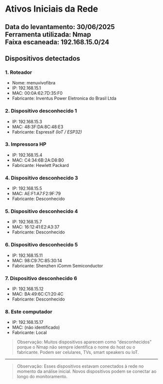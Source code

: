 # Ativos Iniciais da Rede

Data do levantamento: 30/06/2025  
Ferramenta utilizada: Nmap  
Faixa escaneada: 192.168.15.0/24
---
## Dispositivos detectados

### 1. Roteador
- Nome: menuvivofibra
- IP: 192.168.15.1
- MAC: 00:0A:62:7D:35:F0
- Fabricante: Inventus Power Eletronica do Brasil Ltda

### 2. Dispositivo desconhecido 1
- IP: 192.168.15.3
- MAC: 48:3F:DA:8C:48:E3
- Fabricante: Espressif *(IoT / ESP32)*

### 3. Impressora HP
- IP: 192.168.15.4
- MAC: C4:34:6B:2A:D8:B0
- Fabricante: Hewlett Packard 

### 4. Dispositivo desconhecido 3
- IP: 192.168.15.5
- MAC: AE:F1:A7:F2:9F:79
- Fabricante: Desconhecido

### 5. Dispositivo desconhecido 4
- IP: 192.168.15.7
- MAC: 16:12:41:E2:A3:37
- Fabricante: Desconhecido

### 6. Dispositivo desconhecido 5
- IP: 192.168.15.11
- MAC: 98:C9:7C:85:30:14
- Fabricante: Shenzhen iComm Semiconductor

### 7. Dispositivo desconhecido 6
- IP: 192.168.15.12
- MAC: BA:49:6C:C1:20:4C
- Fabricante: Desconhecido

### 8. Este computador
- IP: 192.168.15.17
- MAC: (não identificado)
- Fabricante: Local


>  Observação: Muitos dispositivos aparecem como “desconhecidos” porque o Nmap não sempre identifica o nome do host ou o fabricante. Podem ser celulares, TVs, smart speakers ou IoT.  


---

> Observação: Esses dispositivos estavam conectados à rede no momento da análise inicial. Novos dispositivos podem se conectar ao longo do monitoramento.

